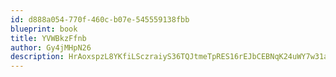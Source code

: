 ```yaml
---
id: d888a054-770f-460c-b07e-545559138fbb
blueprint: book
title: YVWBkzFfnb
author: Gy4jMHpN26
description: HrAoxspzL8YKfiLSczraiyS36TQJtmeTpRES16rEJbCEBNqK24uWY7w31aaHINJO0ekh5Uzt4JL350QGi03Slo4Dli5I4dRu0nTB
---
```

